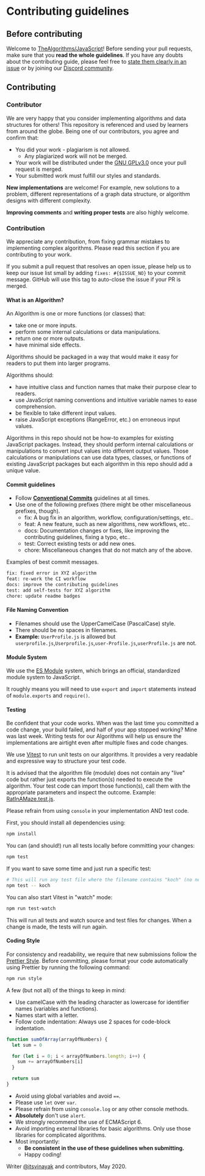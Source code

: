 # Contributing guidelines

## Before contributing

Welcome to [TheAlgorithms/JavaScript](https://github.com/TheAlgorithms/JavaScript)! Before sending your pull requests,
make sure that you **read the whole guidelines**. If you have any doubts about the contributing guide, please feel free to
[state them clearly in an issue](https://github.com/TheAlgorithms/JavaScript/issues/new) or by joining our [Discord community](https://the-algorithms.com/discord).

## Contributing

### Contributor

We are very happy that you consider implementing algorithms and data structures for others! This repository is
referenced and used by learners from around the globe. Being one of our contributors, you agree and confirm that:

- You did your work - plagiarism is not allowed.
  - Any plagiarized work will not be merged.
- Your work will be distributed under the [GNU GPLv3.0](https://github.com/TheAlgorithms/JavaScript/blob/master/LICENSE) once your pull request is merged.
- Your submitted work must fulfill our styles and standards.

**New implementations** are welcome! For example, new solutions to a problem, different representations of a graph data
structure, or algorithm designs with different complexity.

**Improving comments** and **writing proper tests** are also highly welcome.

### Contribution

We appreciate any contribution, from fixing grammar mistakes to implementing complex algorithms. Please read this
section if you are contributing to your work.

If you submit a pull request that resolves an open issue, please help us to keep our issue list small by adding
`fixes: #{$ISSUE_NO}` to your commit message. GitHub will use this tag to auto-close the issue if your PR is merged.

#### What is an Algorithm?

An Algorithm is one or more functions (or classes) that:

- take one or more inputs.
- perform some internal calculations or data manipulations.
- return one or more outputs.
- have minimal side effects.

Algorithms should be packaged in a way that would make it easy for readers to put them into larger programs.

Algorithms should:

- have intuitive class and function names that make their purpose clear to readers.
- use JavaScript naming conventions and intuitive variable names to ease comprehension.
- be flexible to take different input values.
- raise JavaScript exceptions (RangeError, etc.) on erroneous input values.

Algorithms in this repo should not be how-to examples for existing JavaScript packages. Instead, they should perform
internal calculations or manipulations to convert input values into different output values. Those calculations or
manipulations can use data types, classes, or functions of existing JavaScript packages but each algorithm in this repo
should add a unique value.

#### Commit guidelines

- Follow [**Conventional Commits**](https://www.conventionalcommits.org/en/v1.0.0/) guidelines at all times.
- Use one of the following prefixes (there might be other miscellaneous prefixes, though).
  - fix: A bug fix in an algorithm, workflow, configuration/settings, etc..
  - feat: A new feature, such as new algorithms, new workflows, etc..
  - docs: Documentation changes or fixes, like improving the contributing guidelines, fixing a typo, etc..
  - test: Correct existing tests or add new ones.
  - chore: Miscellaneous changes that do not match any of the above.

Examples of best commit messages.

```txt
fix: fixed error in XYZ algorithm
feat: re-work the CI workflow
docs: improve the contributing guidelines
test: add self-tests for XYZ algorithm
chore: update readme badges
```

#### File Naming Convention

- Filenames should use the UpperCamelCase (PascalCase) style.
- There should be no spaces in filenames.
- **Example:** `UserProfile.js` is allowed but `userprofile.js`,`Userprofile.js`,`user-Profile.js`,`userProfile.js` are
  not.

#### Module System

We use the [ES Module](https://hacks.mozilla.org/2018/03/es-modules-a-cartoon-deep-dive/) system, which brings an
official, standardized module system to JavaScript.

It roughly means you will need to use `export` and `import` statements instead of `module.exports` and `require()`.

#### Testing

Be confident that your code works. When was the last time you committed a code change, your build failed, and half of
your app stopped working? Mine was last week. Writing tests for our Algorithms will help us ensure the implementations
are airtight even after multiple fixes and code changes.

We use [Vitest](https://vitest.dev/) to run unit tests on our algorithms. It provides a very readable and expressive
way to structure your test code.

It is advised that the algorithm file (module) does not contain any "live" code but rather just exports the function(s)
needed to execute the algorithm. Your test code can import those function(s), call them with the appropriate parameters
and inspect the outcome. Example: [RatInAMaze.test.js](Backtracking/tests/RatInAMaze.test.js).

Please refrain from using `console` in your implementation AND test code.

First, you should install all dependencies using:

```bash
npm install
```

You can (and should!) run all tests locally before committing your changes:

```bash
npm test
```

If you want to save some time and just run a specific test:

```bash
# This will run any test file where the filename contains "koch" (no need to specify folder path)
npm test -- koch
```

You can also start Vitest in "watch" mode:

```bash
npm run test-watch
```

This will run all tests and watch source and test files for changes. When a change is made, the tests will run again.

#### Coding Style

For consistency and readability, we require that new submissions follow the [Prettier Style](https://prettier.io/).
Before committing, please format your code automatically using Prettier by running the following command:

```bash
npm run style
```

A few (but not all) of the things to keep in mind:

- Use camelCase with the leading character as lowercase for identifier names (variables and functions).
- Names start with a letter.
- Follow code indentation: Always use 2 spaces for code-block indentation.

```js
function sumOfArray(arrayOfNumbers) {
  let sum = 0

  for (let i = 0; i < arrayOfNumbers.length; i++) {
    sum += arrayOfNumbers[i]
  }

  return sum
}
```

- Avoid using global variables and avoid `==`.
- Please use `let` over `var`.
- Please refrain from using `console.log` or any other console methods.
- **Absolutely** don't use `alert`.
- We strongly recommend the use of ECMAScript 6.
- Avoid importing external libraries for basic algorithms. Only use those libraries for complicated algorithms.
- Most importantly:
  - **Be consistent in the use of these guidelines when submitting.**
  - Happy coding!

Writer [@itsvinayak](https://github.com/itsvinayak) and contributors, May 2020.

